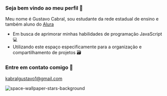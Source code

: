 ### Seja bem vindo ao meu perfil 👋

Meu nome é Gustavo Cabral, sou estudante da rede estadual de ensino e também aluno do [Alura](https://www.alura.com.br/?utm_term=alura&utm_campaign=%5BSearch%5D+%5BPerformance%5D+-+Institucional&utm_source=adwords&utm_medium=ppc&hsa_acc=7964138385&hsa_cam=386166608&hsa_grp=21666755648&hsa_ad=696280649243&hsa_src=g&hsa_tgt=kwd-300088401&hsa_kw=alura&hsa_mt=e&hsa_net=adwords&hsa_ver=3&gad_source=1&gclid=CjwKCAjw68K4BhAuEiwAylp3khQvU11rGh3qRegMbPKfNeLNa_x3gmc7Dy0rePqmjwajhe7iiSS1BRoCeJYQAvD_BwE)

- Em busca de aprimorar minhas habilidades de programação JavaScript 💻
- Utilizando este espaço especificamente para a organização e compartilhamento de projetos 🗃️ 

### Entre em contato comigo 📩 

kabralgustavo1@gmail.com 

![space-wallpaper-stars-background](https://github.com/user-attachments/assets/ce39f78b-ba5a-449a-bb33-f48d02ae65bb)

